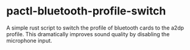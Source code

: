 # pactl-bluetooth-profile-switch

A simple rust script to switch the profile of bluetooth cards to the a2dp profile. This dramatically improves sound quality by disabling the microphone input.
